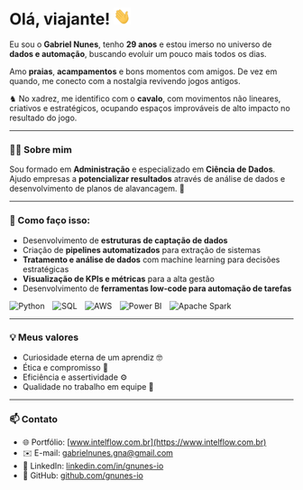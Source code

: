 # Olá, viajante! <img src="https://raw.githubusercontent.com/ABSphreak/ABSphreak/master/gifs/Hi.gif" width="30px" height="30px">

Eu sou o **Gabriel Nunes**, tenho **29 anos** e estou imerso no universo de **dados e automação**, buscando evoluir um pouco mais todos os dias.

Amo **praias**, **acampamentos** e bons momentos com amigos. De vez em quando, me conecto com a nostalgia revivendo jogos antigos.  

♞ No xadrez, me identifico com o **cavalo**, com movimentos não lineares, criativos e estratégicos, ocupando espaços improváveis de alto impacto no resultado do jogo. 

---

### 👨‍💻 Sobre mim

Sou formado em **Administração** e especializado em **Ciência de Dados**.  
Ajudo empresas a **potencializar resultados** através de análise de dados e desenvolvimento de planos de alavancagem. 🚀

---

### 🔧 Como faço isso:
- Desenvolvimento de **estruturas de captação de dados**
- Criação de **pipelines automatizados** para extração de sistemas
- **Tratamento e análise de dados** com machine learning para decisões estratégicas
- **Visualização de KPIs e métricas** para a alta gestão
- Desenvolvimento de **ferramentas low-code para automação de tarefas**

<p align="left">
  <!-- Python -->
  <img src="https://cdn.jsdelivr.net/gh/devicons/devicon/icons/python/python-original.svg" alt="Python" width="40" height="40" style="margin-right:10px;"/>
  
  <!-- SQL -->
  <img src="https://img.icons8.com/fluency/48/database.png" alt="SQL" width="40" height="40" style="margin-right:10px;"/>

  <!-- AWS -->
  <img src="https://img.icons8.com/color/48/amazon-web-services.png" alt="AWS" width="40" height="40" style="margin-right:10px;"/>

  <!-- Power BI -->
  <img src="https://img.icons8.com/color/48/power-bi.png" alt="Power BI" width="40" height="40" style="margin-right:10px;"/>

  <!-- Apache Spark -->
  <img src="https://upload.wikimedia.org/wikipedia/commons/f/f3/Apache_Spark_logo.svg" alt="Apache Spark" width="80" height="40" style="margin-right:10px;"/>
</p>

---

### 💡 Meus valores
- Curiosidade eterna de um aprendiz 🤓  
- Ética e compromisso 🤝  
- Eficiência e assertividade ⚙️  
- Qualidade no trabalho em equipe 🧩

---

### 📫 Contato
- 🌐 Portfólio: [www.intelflow.com.br](https://www.intelflow.com.br)  
- ✉️ E-mail: [gabrielnunes.gna@gmail.com](mailto:gabrielnunes.gna@gmail.com)  
- 💼 LinkedIn: [linkedin.com/in/gnunes-io](https://www.linkedin.com/in/gnunes-io)  
- 🐙 GitHub: [github.com/gnunes-io](https://github.com/gnunes-io)
